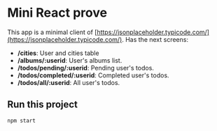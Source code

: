 # Mini React prove

This app is a minimal client of [https://jsonplaceholder.typicode.com/](https://jsonplaceholder.typicode.com/). 
Has the next screens: 



* **/cities**: User and cities table
* **/albums/:userid**: User's albums list.
* **/todos/pending/:userid**: Pending user's todos.
* **/todos/completed/:userid**: Completed user's todos.
* **/todos/all/:userid**: All user's todos.


## Run this project

```sh
npm start
```
 

